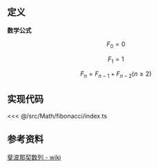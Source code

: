 ## 定义

**数学公式**

$$ F_{0} = 0 $$

$$ F_{1} = 1 $$

$$ F_{n} = F_{n - 1} + F_{n - 2} (n \geq 2) $$

## 实现代码

<<< @/src/Math/fibonacci/index.ts

## 参考资料

[斐波那契数列 - wiki](https://zh.wikipedia.org/wiki/%E6%96%90%E6%B3%A2%E9%82%A3%E5%A5%91%E6%95%B0%E5%88%97)

